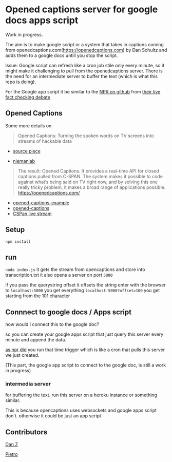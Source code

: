 # Opened captions server for google docs apps script

Work in progress. 

The aim is to make google script or a system that takes in captions coming from openedcaptions.com(https://openedcaptions.com) by Dan Schultz and adds them to a google docs untill you stop the script.

Issue: Google script can refresh like a cron job stile only every minute, so it might make it challenging to pull from the openedcaptions server. There is the need for an intermediate server to buffer the text (which is what this repo is doing). 

For the Google app script it be similar to the [NPR on github](https://github.com/nprapps/debates) from [their live fact checking debate](https://source.opennews.org/en-US/articles/how-npr-transcribes-and-fact-checks-debates-live/ )

## Opened Captions
Some more details on 

>Opened Captions: Turning the spoken words on TV screens into streams of hackable data

- [source piece](https://source.opennews.org/en-US/articles/introducing-opened-captions)

- [niemanlab](http://www.niemanlab.org/2012/12/opened-captions-turning-the-spoken-words-on-tv-screens-into-streams-of-hackable-data/)

>The result: Opened Captions. It provides a real-time API for closed captions pulled from C-SPAN. The system makes it possible to code against what’s being said on TV right now, and by solving this one really tricky problem, it makes a broad range of applications possible.
https://openedcaptions.com/ 

- [opened-captions-example](https://github.com/slifty/opened-captions-example) 
- [opened-captions](https://github.com/slifty/opened-captions)
- [CSPan live stream](http://www.stream2watch.cc/live-television/united-states/c-span-live-stream)



## Setup 
`npm install`

## run 
`node index.js` it gets the stream from opencaptions and store into transcription.txt
it also opens a server on port `5000`


if you pass the querystring offset it offsets the string
enter with the browser to `localhost:5000`
you get everything
`localhost:5000?offset=100` you get starting from the 101 character

## Connnect to google docs / Apps script
how would I connect this to the google doc?

so you can create your google apps script that just query this server every minute and append the data.

[as npr did](https://github.com/nprapps/debates/blob/master/google_apps_scripts/main.js) you run that time trigger which is like a cron
that pulls this server we just created.

(This part, the google app script to connect to the google doc, is still a work in progress)

### intermedia server
for buffering the text. 
run this server on a heroku instance or something similar. 

This is because opencaptions uses websockets and google apps script don't. otherwise it could be just an app script


## Contributors

[Dan Z](https://github.com/impronunciable)

[Pietro](https://github.com/pietrop)